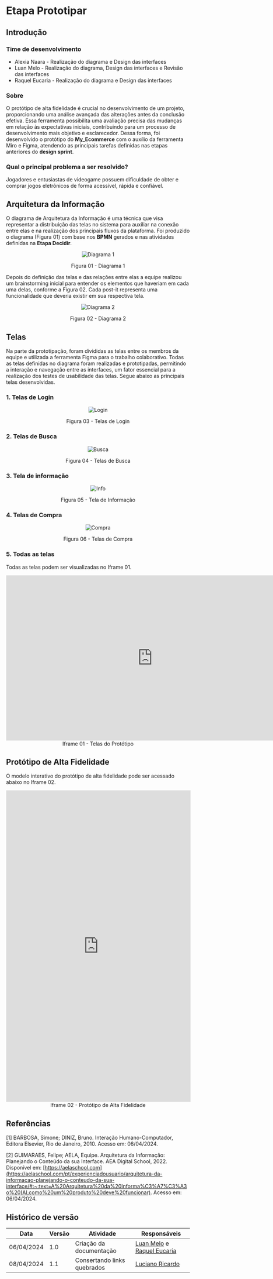 # Etapa Prototipar
## Introdução

### Time de desenvolvimento

- Alexia Naara - Realização do diagrama e Design das interfaces
- Luan Melo - Realização do diagrama, Design das interfaces e Revisão das interfaces
- Raquel Eucaria - Realização do diagrama e Design das interfaces

### Sobre

O protótipo de alta fidelidade é crucial no desenvolvimento de um projeto, proporcionando uma análise avançada das alterações antes da conclusão efetiva. Essa ferramenta possibilita uma avaliação precisa das mudanças em relação às expectativas iniciais, contribuindo para um processo de desenvolvimento mais objetivo e esclarecedor. Dessa forma, foi desenvolvido o protótipo do **My_Ecommerce** com o auxílio da ferramenta Miro e Figma, atendendo as principais tarefas definidas nas etapas anteriores do **design sprint**. 

### Qual o principal problema a ser resolvido?

Jogadores e entusiastas de videogame possuem dificuldade de obter e comprar jogos eletrônicos de forma acessível, rápida e confiável.

## Arquitetura da Informação

O diagrama de Arquitetura da Informação é uma técnica que visa representar a distribuição das telas no sistema para auxiliar na conexão entre elas e na realização dos principais fluxos da plataforma. Foi produzido o diagrama (Figura 01) com base nos **BPMN** gerados e nas atividades definidas na **Etapa Decidir**.

<center>

![Diagrama 1](../assets/prototipo/diagrama1.png)

Figura 01 - Diagrama 1

</center>

Depois do definição das telas e das relações entre elas a equipe realizou um brainstorming inicial para entender os elementos que haveriam em cada uma delas, conforme a Figura 02. Cada post-it representa uma funcionalidade que deveria existir em sua respectiva tela.

<center>

![Diagrama 2](../assets/prototipo/diagrama2.png)

Figura 02 - Diagrama 2

</center>



## Telas
Na parte da prototipação, foram divididas as telas entre os membros da equipe e utilizada a ferramenta Figma para o trabalho colaborativo. Todas as telas definidas no diagrama foram realizadas e prototipadas, permitindo a interação e navegação entre as interfaces, um fator essencial para a realização dos testes de usabilidade das telas. Segue abaixo as principais telas desenvolvidas.

### 1. **Telas de Login**
    
<center>

![Login](../assets/prototipo/login.png)

Figura 03 - Telas de Login

</center>
    

### 2. **Telas de Busca**


<center>

![Busca](../assets/prototipo/busca.png)

Figura 04 - Telas de Busca</center>
    

### 3. **Tela de informação**


<center>

![Info](../assets/prototipo/info.png)

Figura 05 - Tela de Informação</center>
    

### 4. **Telas de Compra**
    
<center>

![Compra](../assets/prototipo/compra.png)

Figura 06 - Telas de Compra</center>

### 5. **Todas as telas**

Todas as telas podem ser visualizadas no Iframe 01.

<center>
<iframe style="border: 1px solid rgba(0, 0, 0, 0.1);" width="800" height="450" src="https://www.figma.com/embed?embed_host=share&url=https%3A%2F%2Fwww.figma.com%2Ffile%2FXRWCtRTQaOmXHwxmyy962F%2FArq%2526Des-Software%3Ftype%3Ddesign%26node-id%3D0%253A1%26mode%3Ddesign%26t%3Dx1BvEapFNLKeZGlb-1" allowfullscreen></iframe>
<br>
Iframe 01 - Telas do Protótipo
</center>

## Protótipo de Alta Fidelidade

O modelo interativo do protótipo de alta fidelidade pode ser acessado abaixo no Iframe 02.

<center>
<iframe style="border: 1px solid rgba(0, 0, 0, 0.1);" width="100%" height="850" src="https://www.figma.com/embed?embed_host=share&url=https%3A%2F%2Fwww.figma.com%2Fproto%2FXRWCtRTQaOmXHwxmyy962F%2FArq%2526Des-Software%3Fpage-id%3D0%253A1%26type%3Ddesign%26node-id%3D61-1003%26viewport%3D506%252C217%252C0.1%26t%3DZkgv7WPuVaNFDeMp-1%26scaling%3Dscale-down-width%26starting-point-node-id%3D61%253A1003%26mode%3Ddesign" allowfullscreen></iframe>
<br>
Iframe 02 - Protótipo de Alta Fidelidade
</center>

## Referências
[1] BARBOSA, Simone; DINIZ, Bruno. Interação Humano-Computador, Editora Elsevier, Rio de Janeiro, 2010. Acesso em: 06/04/2024.

[2] GUIMARAES, Felipe; AELA, Equipe. Arquitetura da Informação: Planejando o Conteúdo da sua Interface. AEA Digital School, 2022. Disponível em: [https://aelaschool.com](https://aelaschool.com/pt/experienciadousuario/arquitetura-da-informacao-planejando-o-conteudo-da-sua-interface/#:~:text=A%20Arquitetura%20da%20Informa%C3%A7%C3%A3o%20(AI,como%20um%20produto%20deve%20funcionar). Acesso em: 06/04/2024.

## Histórico de versão

| Data       | Versão | Atividade                   | Responsáveis                                                                                |
| ---------- | ------ | --------------------------- | ------------------------------------------------------------------------------------------- |
| 06/04/2024 | 1.0    | Criação da documentação     | [Luan Melo](https://github.com/Luanmq) e [Raquel Eucaria](https://github.com/raqueleucaria) |
| 08/04/2024 | 1.1    | Consertando links quebrados | [Luciano Ricardo](https://github.com/l-ricardo)                                             |